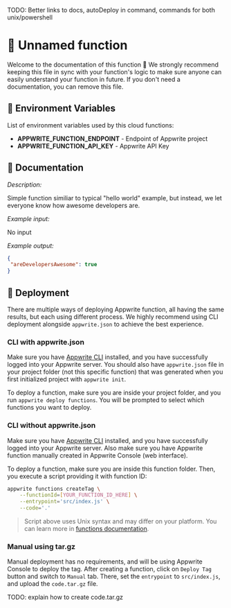 TODO: Better links to docs, autoDeploy in command, commands for both unix/powershell

# 📧 Unnamed function

<!-- Give your function a name -->

Welcome to the documentation of this function 👋 We strongly recommend keeping this file in sync with your function's logic to make sure anyone can easily understand your function in future. If you don't need a documentation, you can remove this file.

## 📝 Environment Variables

List of environment variables used by this cloud functions:

- **APPWRITE_FUNCTION_ENDPOINT** - Endpoint of Appwrite project
- **APPWRITE_FUNCTION_API_KEY** - Appwrite API Key
<!-- Add your custom environments variables -->

## 🤖 Documentation

_Description:_

Simple function similiar to typical "hello world" example, but instead, we let everyone know how awesome developers are.

<!-- Update with your description, for example 'Create Stripe payment and return payment URL' -->

_Example input:_

No input

<!-- If input is expected, add example -->

_Example output:_

<!-- Update with your expected output -->

```json
{
 "areDevelopersAwesome": true
}
```

## 🚀 Deployment

There are multiple ways of deploying Appwrite function, all having the same results, but each using different process. We highly recommend using CLI deployment alongside `appwrite.json` to achieve the best experience.

### CLI with appwrite.json

Make sure you have [Appwrite CLI](https://appwrite.io/docs/command-line) installed, and you have successfully logged into your Appwrite server. You should also have `appwrite.json` file in your project folder (not this specific function) that was generated when you first initialized project with `appwrite init`.

To deploy a function, make sure you are inside your project folder, and you run `appwrite deploy functions`. You will be prompted to select which functions you want to deploy.

### CLI without appwrite.json

Make sure you have [Appwrite CLI](https://appwrite.io/docs/command-line) installed, and you have successfully logged into your Appwrite server. Also make sure you have Appwrite function manually created in Appwrite Console (web interface).

To deploy a function, make sure you are inside this function folder. Then, you execute a script providing it with function ID:

```bash
appwrite functions createTag \
    --functionId=[YOUR_FUNCTION_ID_HERE] \
    --entrypoint='src/index.js' \
    --code='.'
```

> Script above uses Unix syntax and may differ on your platform. You can learn more in [functions documentation](https://appwrite.io/docs/functions).

### Manual using tar.gz

Manual deployment has no requirements, and will be using Appwrite Console to deploy the tag. After creating a function, click on `Deploy Tag` button and switch to `Manual` tab. There, set the `entrypoint` to `src/index.js`, and upload the `code.tar.gz` file.

TODO: explain how to create code.tar.gz
